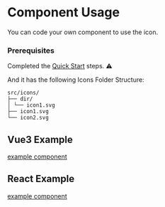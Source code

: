 # Component Usage

You can code your own component to use the icon.

### Prerequisites

Completed the [Quick Start](/guide/quick-start) steps. ⚠️

And it has the following Icons Folder Structure:

```
src/icons/
├── dir/
│ └── icon1.svg
├── icon1.svg
└── icon2.svg
```

## Vue3 Example

[example component](/guide/component/vue3)

## React Example

[example component](/guide/component/react)
